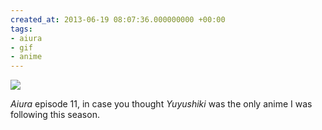```yaml
---
created_at: 2013-06-19 08:07:36.000000000 +00:00
tags:
- aiura
- gif
- anime
---
```


![](/blog/media/tumblr_momrwoM4rg1qim2zwo1_500.gif)

*Aiura* episode 11, in case you thought *Yuyushiki* was the only anime I
was following this season.
